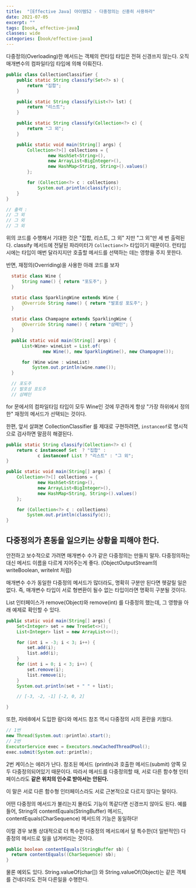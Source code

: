 ```yaml
---
title:  "[Effective Java] 아이템52 - 다중정의는 신중히 사용하라"
date: 2021-07-05
excerpt: ""
tags: [book, effective-java]
classes: wide
categories: [book/effective-java]
---
```


다중정의(Overloading)한 메서드는 객체의 런타임 타입은 전혀 신경쓰지 않는다. 오직 매개변수의 컴파일타임 타입에 의해 이뤄진다.

``` java
public class CollectionClassifier {
    public static String classify(Set<?> s) {
        return "집합";
    }

    public static String classify(List<?> lst) {
        return "리스트";
    }

    public static String classify(Collection<?> c) {
        return "그 외";
    }

    public static void main(String[] args) {
        Collection<?>[] collections = {
                new HashSet<String>(),
                new ArrayList<BigInteger>(),
                new HashMap<String, String>().values()
        };

        for (Collection<?> c : collections)
            System.out.println(classify(c));
    }
}

// 출력 :
// 그 외
// 그 외
// 그 외
```

위의 코드를 수행해서 기대한 것은 "집합, 리스트, 그 외" 지만 "그 외"만 세 번 출력된다. classify 메서드에 전달된 파라미터가 `Collection<?>` 타입이기 때문이다. 런타임시에는 타입이 매번 달라지지만 호출할 메서드를 선택하는 데는 영향을 주지 못한다.

반면, 재정의(Overriding)을 사용한 아래 코드를 보자

``` java
  static class Wine {
      String name() { return "포도주"; }
  }

  static class SparklingWine extends Wine {
      @Override String name() { return "발포성 포도주"; }
  }

  static class Champagne extends SparklingWine {
      @Override String name() { return "샴페인"; }
  }

  public static void main(String[] args) {
      List<Wine> wineList = List.of(
              new Wine(), new SparklingWine(), new Champagne());

      for (Wine wine : wineList)
          System.out.println(wine.name());
  }

  // 포도주
  // 발포성 포도주
  // 샴페인

```

for 문에서의 컴파일타임 타입이 모두 Wine인 것에 무관하게 항상 "가장 하위에서 정의한" 재정의 메서드가 선택되는 것이다.

한편, 앞서 살펴본 CollectionClassifier 를 제대로 구현하려면, `instanceof`로 명시적으로 검사하면 말끔히 해결된다.

``` java
public static String classify(Collection<?> c) {
    return c instanceof Set  ? "집합" :
            c instanceof List ? "리스트" : "그 외";
}

public static void main(String[] args) {
    Collection<?>[] collections = {
            new HashSet<String>(),
            new ArrayList<BigInteger>(),
            new HashMap<String, String>().values()
    };

    for (Collection<?> c : collections)
        System.out.println(classify(c));
}
```

## 다중정의가 혼동을 일으키는 상황을 피해야 한다.

안전하고 보수적으로 가려면 매개변수 수가 같은 다중정의는 만들지 말자. 다중정의하는 대신 메서드 이름을 다르게 지어주는게 좋다. (ObjectOutputStream의 writeBoolean, writeInt 처럼)

매개변수 수가 동일한 다중정의 메서드가 많더라도, 명확히 구분만 된다면 헷갈릴 일은 없다. 즉, 매개변수 타입이 서로 형변환이 될수 없는 타입이라면 명확히 구분될 것이다.

List<E> 인터페이스가 remove(Object)와 remove(int) 를 다중정의 했는데, 그 영향을 아래 예제로 확인할 수 있다.

``` java
public static void main(String[] args) {
    Set<Integer> set = new TreeSet<>();
    List<Integer> list = new ArrayList<>();

    for (int i = -3; i < 3; i++) {
        set.add(i);
        list.add(i);
    }
    for (int i = 0; i < 3; i++) {
        set.remove(i);
        list.remove(i);
    }
    System.out.println(set + " " + list);

    // [-3, -2, -1] [-2, 0, 2]

}
```

또한, 자바8에서 도입한 람다와 메서드 참조 역시 다중정의 시의 혼란을 키웠다.

``` java
// 1번
new Thread(System.out::println).start();
// 2번
ExecutorService exec = Executors.newCachedThreadPool();
exec.submit(System.out::println);
```

2번 케이스는 에러가 난다. 참조된 메서드 (println)과 호출한 메서드(submit) 양쪽 모두 다중정의되어있기 때문이다. 따라서 메서드를 다중정의할 때, 서로 다른 함수형 인터페이스라도 **같은 위치의 인수로 받아서는 안된다.**

이 말은 서로 다른 함수형 인터페이스라도 서로 근본적으로 다르지 않다는 말이다.

어떤 다중정의 메서드가 불리는지 몰라도 기능이 똑같다면 신경쓰지 않아도 된다. 예를 들어, String의 contentEquals(StringBuffer) 메서드, contentEquals(CharSequence) 메서드의 기능은 동일하다!

이럴 경우 보통 상대적으로 더 특수한 다중정의 메서드에서 덜 특수한(더 일반적인) 다중정의 메서드로 일을 넘겨버리는 것이다.

``` java
public boolean contentEquals(StringBuffer sb) {
  return contentEquals((CharSequence) sb);
}
```

물론 예외도 있다. String.valueOf(char[]) 와 String.valueOf(Object)는 같은 객체를 건네더라도 전혀 다른일을 수행한다.
